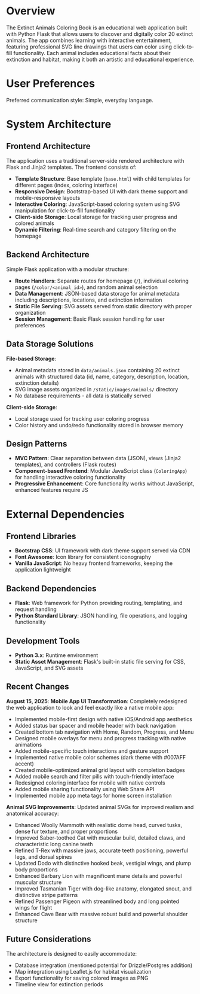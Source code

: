 # Overview

The Extinct Animals Coloring Book is an educational web application built with Python Flask that allows users to discover and digitally color 20 extinct animals. The app combines learning with interactive entertainment, featuring professional SVG line drawings that users can color using click-to-fill functionality. Each animal includes educational facts about their extinction and habitat, making it both an artistic and educational experience.

# User Preferences

Preferred communication style: Simple, everyday language.

# System Architecture

## Frontend Architecture
The application uses a traditional server-side rendered architecture with Flask and Jinja2 templates. The frontend consists of:

- **Template Structure**: Base template (`base.html`) with child templates for different pages (index, coloring interface)
- **Responsive Design**: Bootstrap-based UI with dark theme support and mobile-responsive layouts
- **Interactive Coloring**: JavaScript-based coloring system using SVG manipulation for click-to-fill functionality
- **Client-side Storage**: Local storage for tracking user progress and colored animals
- **Dynamic Filtering**: Real-time search and category filtering on the homepage

## Backend Architecture
Simple Flask application with a modular structure:

- **Route Handlers**: Separate routes for homepage (`/`), individual coloring pages (`/color/<animal_id>`), and random animal selection
- **Data Management**: JSON-based data storage for animal metadata including descriptions, locations, and extinction information
- **Static File Serving**: SVG assets served from static directory with proper organization
- **Session Management**: Basic Flask session handling for user preferences

## Data Storage Solutions
**File-based Storage**: 
- Animal metadata stored in `data/animals.json` containing 20 extinct animals with structured data (id, name, category, description, location, extinction details)
- SVG image assets organized in `/static/images/animals/` directory
- No database requirements - all data is statically served

**Client-side Storage**:
- Local storage used for tracking user coloring progress
- Color history and undo/redo functionality stored in browser memory

## Design Patterns
- **MVC Pattern**: Clear separation between data (JSON), views (Jinja2 templates), and controllers (Flask routes)
- **Component-based Frontend**: Modular JavaScript class (`ColoringApp`) for handling interactive coloring functionality
- **Progressive Enhancement**: Core functionality works without JavaScript, enhanced features require JS

# External Dependencies

## Frontend Libraries
- **Bootstrap CSS**: UI framework with dark theme support served via CDN
- **Font Awesome**: Icon library for consistent iconography
- **Vanilla JavaScript**: No heavy frontend frameworks, keeping the application lightweight

## Backend Dependencies
- **Flask**: Web framework for Python providing routing, templating, and request handling
- **Python Standard Library**: JSON handling, file operations, and logging functionality

## Development Tools
- **Python 3.x**: Runtime environment
- **Static Asset Management**: Flask's built-in static file serving for CSS, JavaScript, and SVG assets

## Recent Changes
**August 15, 2025**: 
**Mobile App UI Transformation**: Completely redesigned the web application to look and feel exactly like a native mobile app:
- Implemented mobile-first design with native iOS/Android app aesthetics
- Added status bar spacer and mobile header with back navigation
- Created bottom tab navigation with Home, Random, Progress, and Menu
- Designed mobile overlays for menu and progress tracking with native animations
- Added mobile-specific touch interactions and gesture support
- Implemented native mobile color schemes (dark theme with #007AFF accent)
- Created mobile-optimized animal grid layout with completion badges
- Added mobile search and filter pills with touch-friendly interface
- Redesigned coloring interface for mobile with native controls
- Added mobile sharing functionality using Web Share API
- Implemented mobile app meta tags for home screen installation

**Animal SVG Improvements**: Updated animal SVGs for improved realism and anatomical accuracy:
- Enhanced Woolly Mammoth with realistic dome head, curved tusks, dense fur texture, and proper proportions
- Improved Saber-toothed Cat with muscular build, detailed claws, and characteristic long canine teeth
- Refined T-Rex with massive jaws, accurate teeth positioning, powerful legs, and dorsal spines
- Updated Dodo with distinctive hooked beak, vestigial wings, and plump body proportions
- Enhanced Barbary Lion with magnificent mane details and powerful muscular structure
- Improved Tasmanian Tiger with dog-like anatomy, elongated snout, and distinctive stripe patterns
- Refined Passenger Pigeon with streamlined body and long pointed wings for flight
- Enhanced Cave Bear with massive robust build and powerful shoulder structure

## Future Considerations
The architecture is designed to easily accommodate:
- Database integration (mentioned potential for Drizzle/Postgres addition)
- Map integration using Leaflet.js for habitat visualization
- Export functionality for saving colored images as PNG
- Timeline view for extinction periods